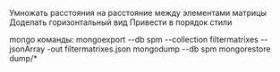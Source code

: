 Умножать расстояния на расстояние между элементами матрицы
Доделать горизонтальный вид
Привести в порядок стили

mongo команды:
mongoexport --db spm --collection filtermatrixes --jsonArray -out filtermatrixes.json
mongodump --db spm
mongorestore dump/*